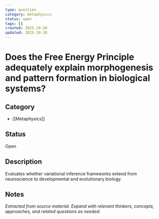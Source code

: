 ```yaml
---
type: question
category: metaphysics
status: open
tags: []
created: 2025-10-20
updated: 2025-10-20
---
```


# Does the Free Energy Principle adequately explain morphogenesis and pattern formation in biological systems?

## Category

- [[Metaphysics]]

## Status

Open

## Description

Evaluates whether variational inference frameworks extend from neuroscience to developmental and evolutionary biology.

## Notes

*Extracted from source material. Expand with relevant thinkers, concepts, approaches, and related questions as needed.*
